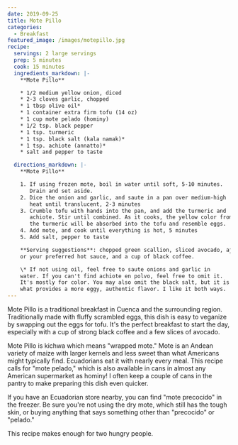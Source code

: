 ```yaml
---
date: 2019-09-25
title: Mote Pillo
categories:
  - Breakfast
featured_image: /images/motepillo.jpg
recipe:
  servings: 2 large servings
  prep: 5 minutes
  cook: 15 minutes
  ingredients_markdown: |-
    **Mote Pillo**

    * 1/2 medium yellow onion, diced
    * 2-3 cloves garlic, chopped
    * 1 tbsp olive oil*
    * 1 container extra firm tofu (14 oz)
    * 1 cup mote pelado (hominy)
    * 1/2 tsp. black pepper
    * 1 tsp. turmeric
    * 1 tsp. black salt (kala namak)*
    * 1 tsp. achiote (annatto)*
    * salt and pepper to taste

  directions_markdown: |-
    **Mote Pillo**

    1. If using frozen mote, boil in water until soft, 5-10 minutes.
       Drain and set aside.
    2. Dice the onion and garlic, and saute in a pan over medium-high
       heat until translucent, 2-3 minutes
    3. Crumble tofu with hands into the pan, and add the turmeric and
       achiote. Stir until combined. As it cooks, the yellow color from
       the turmeric will be absorbed into the tofu and resemble eggs.
    4. Add mote, and cook until everything is hot, 5 minutes
    5. Add salt, pepper to taste

    **Serving suggestions**: chopped green scallion, sliced avocado, ají
    or your preferred hot sauce, and a cup of black coffee.

    \* If not using oil, feel free to saute onions and garlic in
    water. If you can't find achiote en polvo, feel free to omit it.
    It's mostly for color. You may also omit the black salt, but it is
    what provides a more eggy, authentic flavor. I like it both ways.
---
```

Mote Pillo is a traditional breakfast in Cuenca and the surrounding
region. Traditionally made with fluffy scrambled eggs, this dish is easy
to veganize by swapping out the eggs for tofu. It's the perfect
breakfast to start the day, especially with a cup of strong black coffee
and a few slices of avocado.

Mote Pillo is kichwa which means "wrapped mote." Mote is an Andean
variety of maize with larger kernels and less sweet than what Americans
might typically find. Ecuadorians eat it with nearly every meal. This
recipe calls for "mote pelado," which is also available in cans in
almost any American supermarket as hominy! I often keep a couple of cans
in the pantry to make preparing this dish even quicker.

If you have an Ecuadorian store nearby, you can find "mote precocido" in
the freezer.  Be sure you're not using the dry mote, which still has the
tough skin, or buying anything that says something other than
"precocido" or "pelado."

This recipe makes enough for two hungry people.
